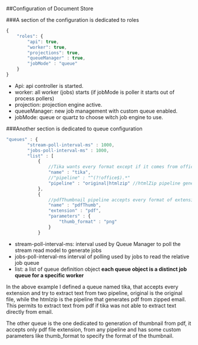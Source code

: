 ##Configuration of Document Store

###A section of the configuration is dedicated to roles

```javascript
{
	"roles": {
	    "api": true,
	    "worker": true,
	    "projections": true,
		"queueManager" : true,
		"jobMode" : "queue"
	}
}
```


- Api: api controller is started.
- worker: all worker (jobs) starts (if jobMode is poller it starts out of process pollers)
- projection: projection engine active.
- queueManager: new job management with custom queue enabled.
- jobMode: queue or quartz to choose witch job engine to use.

###Another section is dedicated to queue configuration

```javascript
"queues" : {
		"stream-poll-interval-ms" : 1000,
		"jobs-poll-interval-ms" : 1000,
	    "list" : [
			{
			    //Tika wants every format except if it comes from office pipeline
				"name" : "tika",
				//"pipeline" : "^(?!office$).*"
				"pipeline" : "original|htmlzip" //htmlZip pipeline generates pdf from zip.
			},
			{
			    //pdfThumbnail pipeline accepts every format of extension pdf
				"name" : "pdfThumb",
				"extension" : "pdf",
				"parameters" : {
					"thumb_format" : "png"
				}
			}
```

- stream-poll-interval-ms: interval used by Queue Manager to poll the stream read model to generate jobs
- jobs-poll-interval-ms interval of polling used by jobs to read the relative job queue
- list: a list of queue definition object **each queue object is a distinct job queue for a specific worker**

In the above example I defined a queue named tika, that accepts every extension and try to extract text from two pipeline, original is the original file, while the htmlzip is the pipeline that generates pdf from zipped email. This permits to extract text from pdf if tika was not able to extract text directly from email.

The other queue is the one dedicated to generation of thumbnail from pdf, it accepts only pdf file extension, from any pipeline and has some custom parameters like thumb_format to specify the format of the thumbnail.

